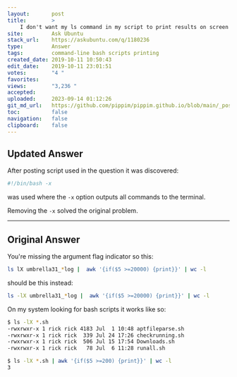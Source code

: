 ```yaml
---
layout:       post
title:        >
    I don't want my ls command in my script to print results on screen
site:         Ask Ubuntu
stack_url:    https://askubuntu.com/q/1180236
type:         Answer
tags:         command-line bash scripts printing
created_date: 2019-10-11 10:50:43
edit_date:    2019-10-11 23:01:51
votes:        "4 "
favorites:    
views:        "3,236 "
accepted:     
uploaded:     2023-09-14 01:12:26
git_md_url:   https://github.com/pippim/pippim.github.io/blob/main/_posts/2019/2019-10-11-I-don_t-want-my-ls-command-in-my-script-to-print-results-on-screen.md
toc:          false
navigation:   false
clipboard:    false
---
```


## Updated Answer

After posting script used in the question it was discovered:

``` bash
#!/bin/bash -x
```

was used where the `-x` option outputs all commands to the terminal. 

Removing the `-x` solved the original problem.

----------

## Original Answer

You're missing the argument flag indicator so this:



``` bash
ls lX umbrella31_*log |  awk '{if($5 >=20000) {print}}' | wc -l
```

should be this instead:

``` bash
ls -lX umbrella31_*log |  awk '{if($5 >=20000) {print}}' | wc -l
```

On my system looking for bash scripts it works like so:

``` bash
$ ls -lX *.sh
-rwxrwxr-x 1 rick rick 4183 Jul  1 10:48 aptfileparse.sh
-rwxrwxr-x 1 rick rick  339 Jul 24 17:26 checkrunning.sh
-rwxrwxr-x 1 rick rick  506 Jul 15 17:54 Downloads.sh
-rwxrwxr-x 1 rick rick   78 Jul  6 11:28 runall.sh

$ ls -lX *.sh | awk '{if($5 >=200) {print}}' | wc -l
3
```


